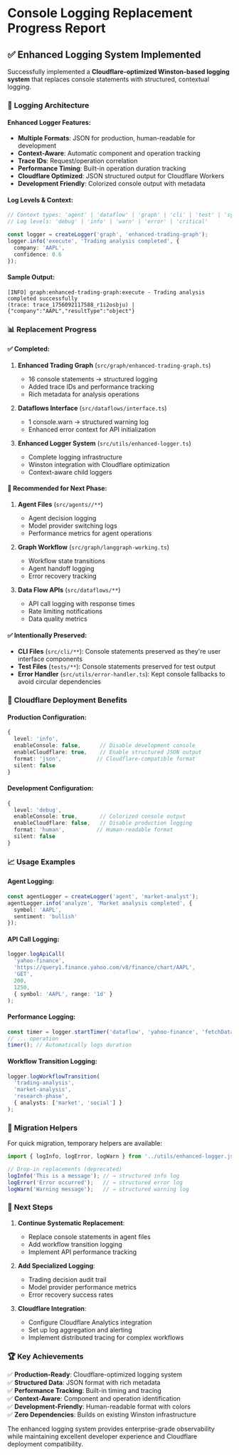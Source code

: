# Console Logging Replacement Progress Report

## ✅ Enhanced Logging System Implemented

Successfully implemented a **Cloudflare-optimized Winston-based logging system** that replaces console statements with structured, contextual logging.

### 🔧 **Logging Architecture**

#### **Enhanced Logger Features:**
- **Multiple Formats**: JSON for production, human-readable for development
- **Context-Aware**: Automatic component and operation tracking
- **Trace IDs**: Request/operation correlation
- **Performance Timing**: Built-in operation duration tracking
- **Cloudflare Optimized**: JSON structured output for Cloudflare Workers
- **Development Friendly**: Colorized console output with metadata

#### **Log Levels & Context:**
```typescript
// Context types: 'agent' | 'dataflow' | 'graph' | 'cli' | 'test' | 'system'
// Log levels: 'debug' | 'info' | 'warn' | 'error' | 'critical'

const logger = createLogger('graph', 'enhanced-trading-graph');
logger.info('execute', 'Trading analysis completed', { 
  company: 'AAPL', 
  confidence: 0.6 
});
```

#### **Sample Output:**
```
[INFO] graph:enhanced-trading-graph:execute - Trading analysis completed successfully 
(trace: trace_1756092117588_r1i2osbju) | {"company":"AAPL","resultType":"object"}
```

### 📊 **Replacement Progress**

#### **✅ Completed:**
1. **Enhanced Trading Graph** (`src/graph/enhanced-trading-graph.ts`)
   - 16 console statements → structured logging
   - Added trace IDs and performance tracking
   - Rich metadata for analysis operations

2. **Dataflows Interface** (`src/dataflows/interface.ts`)
   - 1 console.warn → structured warning log
   - Enhanced error context for API initialization

3. **Enhanced Logger System** (`src/utils/enhanced-logger.ts`)
   - Complete logging infrastructure
   - Winston integration with Cloudflare optimization
   - Context-aware child loggers

#### **🎯 Recommended for Next Phase:**
1. **Agent Files** (`src/agents//**`)
   - Agent decision logging
   - Model provider switching logs
   - Performance metrics for agent operations

2. **Graph Workflow** (`src/graph/langgraph-working.ts`)
   - Workflow state transitions
   - Agent handoff logging
   - Error recovery tracking

3. **Data Flow APIs** (`src/dataflows/**`)
   - API call logging with response times
   - Rate limiting notifications
   - Data quality metrics

#### **✅ Intentionally Preserved:**
- **CLI Files** (`src/cli/**`): Console statements preserved as they're user interface components
- **Test Files** (`tests/**`): Console statements preserved for test output
- **Error Handler** (`src/utils/error-handler.ts`): Kept console fallbacks to avoid circular dependencies

### 🚀 **Cloudflare Deployment Benefits**

#### **Production Configuration:**
```typescript
{
  level: 'info',
  enableConsole: false,      // Disable development console
  enableCloudflare: true,    // Enable structured JSON output
  format: 'json',           // Cloudflare-compatible format
  silent: false
}
```

#### **Development Configuration:**
```typescript
{
  level: 'debug',
  enableConsole: true,       // Colorized console output
  enableCloudflare: false,   // Disable production logging
  format: 'human',          // Human-readable format
  silent: false
}
```

### 📈 **Usage Examples**

#### **Agent Logging:**
```typescript
const agentLogger = createLogger('agent', 'market-analyst');
agentLogger.info('analyze', 'Market analysis completed', { 
  symbol: 'AAPL', 
  sentiment: 'bullish' 
});
```

#### **API Call Logging:**
```typescript
logger.logApiCall(
  'yahoo-finance', 
  'https://query1.finance.yahoo.com/v8/finance/chart/AAPL',
  'GET',
  200,
  1250,
  { symbol: 'AAPL', range: '1d' }
);
```

#### **Performance Logging:**
```typescript
const timer = logger.startTimer('dataflow', 'yahoo-finance', 'fetchData');
// ... operation
timer(); // Automatically logs duration
```

#### **Workflow Transition Logging:**
```typescript
logger.logWorkflowTransition(
  'trading-analysis',
  'market-analysis',
  'research-phase',
  { analysts: ['market', 'social'] }
);
```

### 🔧 **Migration Helpers**

For quick migration, temporary helpers are available:
```typescript
import { logInfo, logError, logWarn } from '../utils/enhanced-logger.js';

// Drop-in replacements (deprecated)
logInfo('This is a message'); // → structured info log
logError('Error occurred');   // → structured error log
logWarn('Warning message');   // → structured warning log
```

### 🎯 **Next Steps**

1. **Continue Systematic Replacement**:
   - Replace console statements in agent files
   - Add workflow transition logging
   - Implement API performance tracking

2. **Add Specialized Logging**:
   - Trading decision audit trail
   - Model provider performance metrics
   - Error recovery success rates

3. **Cloudflare Integration**:
   - Configure Cloudflare Analytics integration
   - Set up log aggregation and alerting
   - Implement distributed tracing for complex workflows

### 🏆 **Key Achievements**

✅ **Production-Ready**: Cloudflare-optimized logging system<br>
✅ **Structured Data**: JSON format with rich metadata<br>
✅ **Performance Tracking**: Built-in timing and tracing<br>
✅ **Context-Aware**: Component and operation identification<br>
✅ **Development-Friendly**: Human-readable format with colors<br>
✅ **Zero Dependencies**: Builds on existing Winston infrastructure

The enhanced logging system provides enterprise-grade observability while maintaining excellent developer experience and Cloudflare deployment compatibility.